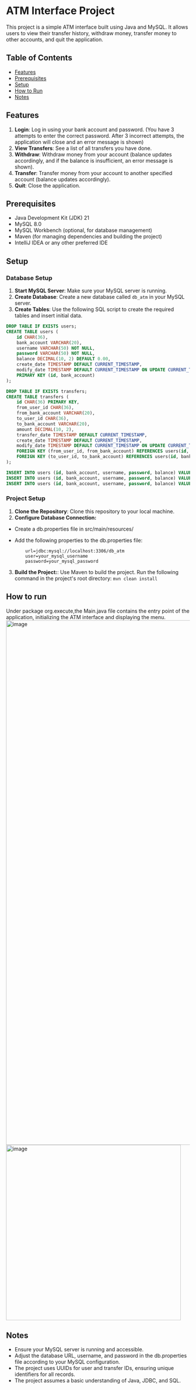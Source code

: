 # ATM Interface Project

This project is a simple ATM interface built using Java and MySQL.
It allows users to view their transfer history, withdraw money, transfer money to other accounts, and quit the application.

## Table of Contents
- [Features](#features)
- [Prerequisites](#prerequisites)
- [Setup](#setup)
- [How to Run](#how-to-run)
- [Notes](#notes)


## Features
1. **Login**: Log in using your bank account and password. (You have 3 attempts to enter the correct password. After 3 incorrect attempts, the application will close and an error message is shown)
2. **View Transfers**: See a list of all transfers you have done.
3. **Withdraw**: Withdraw money from your account (balance updates accordingly, and if the balance is insufficient, an error message is shown).
4. **Transfer**: Transfer money from your account to another specified account (balance updates accordingly).
5. **Quit**: Close the application.

## Prerequisites
- Java Development Kit (JDK) 21
- MySQL 8.0 
- MySQL Workbench (optional, for database management)
- Maven (for managing dependencies and building the project)
- IntelliJ IDEA or any other preferred IDE

## Setup

### Database Setup
1. **Start MySQL Server**: Make sure your MySQL server is running.
2. **Create Database**: Create a new database called `db_atm` in your MySQL server.
3. **Create Tables**: Use the following SQL script to create the required tables and insert initial data.

```sql
DROP TABLE IF EXISTS users;
CREATE TABLE users (
    id CHAR(36),
    bank_account VARCHAR(20),
    username VARCHAR(50) NOT NULL,
    password VARCHAR(50) NOT NULL,
    balance DECIMAL(10, 2) DEFAULT 0.00,
    create_date TIMESTAMP DEFAULT CURRENT_TIMESTAMP,
    modify_date TIMESTAMP DEFAULT CURRENT_TIMESTAMP ON UPDATE CURRENT_TIMESTAMP,
    PRIMARY KEY (id, bank_account)
);

DROP TABLE IF EXISTS transfers;
CREATE TABLE transfers (
    id CHAR(36) PRIMARY KEY,
    from_user_id CHAR(36),
    from_bank_account VARCHAR(20),
    to_user_id CHAR(36),
    to_bank_account VARCHAR(20),
    amount DECIMAL(10, 2),
    transfer_date TIMESTAMP DEFAULT CURRENT_TIMESTAMP,
    create_date TIMESTAMP DEFAULT CURRENT_TIMESTAMP,
    modify_date TIMESTAMP DEFAULT CURRENT_TIMESTAMP ON UPDATE CURRENT_TIMESTAMP,
    FOREIGN KEY (from_user_id, from_bank_account) REFERENCES users(id, bank_account),
    FOREIGN KEY (to_user_id, to_bank_account) REFERENCES users(id, bank_account)
);

INSERT INTO users (id, bank_account, username, password, balance) VALUES (UUID(), '1234567890', 'CoCo', 'password1', 1000.00);
INSERT INTO users (id, bank_account, username, password, balance) VALUES (UUID(), '2345678901', 'Filipe', 'password2', 500.00);
INSERT INTO users (id, bank_account, username, password, balance) VALUES (UUID(), '3456789012', 'Charlie', 'password3', 750.00);
```

### Project Setup
1. **Clone the Repository**: Clone this repository to your local machine.
2. **Configure Database Connection:**
- Create a db.properties file in src/main/resources/
- Add the following properties to the db.properties file:
  
   ```
       url=jdbc:mysql://localhost:3306/db_atm
       user=your_mysql_username
       password=your_mysql_password
  ```
3. **Build the Project:**: Use Maven to build the project. Run the following command in the project's root directory: ```mvn clean install```

## How to run
Under package org.execute,the Main.java file contains the entry point of the application, initializing the ATM interface and displaying the menu.
<img width="1433" alt="image" src="https://github.com/CoCoHu717/ATMRepo/assets/174446249/e152a74a-562d-4ce2-99f8-b3d7141ecd93">
<img width="479" alt="image" src="https://github.com/CoCoHu717/ATMRepo/assets/174446249/17b6ebd3-ad3a-485c-8f26-5f08f17581af">

## Notes
- Ensure your MySQL server is running and accessible.
- Adjust the database URL, username, and password in the db.properties file according to your MySQL configuration.
- The project uses UUIDs for user and transfer IDs, ensuring unique identifiers for all records.
- The project assumes a basic understanding of Java, JDBC, and SQL.
